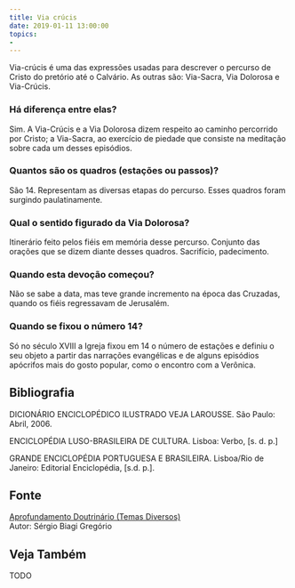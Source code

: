 ```yaml
---
title: Via crúcis
date: 2019-01-11 13:00:00
topics: 
- 
---
```


Via-crúcis é uma das expressões usadas para descrever o percurso de Cristo do
pretório até o Calvário. As outras são: Via-Sacra, Via Dolorosa e Via-Crúcis.

### Há diferença entre elas?
Sim. A Via-Crúcis e a Via Dolorosa dizem respeito ao caminho percorrido
por Cristo; a Via-Sacra, ao exercício de piedade que consiste na
meditação sobre cada um desses episódios.

### Quantos são os quadros (estações ou passos)?
São 14. Representam as diversas etapas do percurso. Esses quadros foram
surgindo paulatinamente.

### Qual o sentido figurado da Via Dolorosa?
Itinerário feito pelos fiéis em memória desse percurso. Conjunto das
orações que se dizem diante desses quadros. Sacrifício, padecimento.

### Quando esta devoção começou?
Não se sabe a data, mas teve grande incremento na época das Cruzadas,
quando os fiéis regressavam de Jerusalém.

### Quando se fixou o número 14?
Só no século XVIII a Igreja fixou em 14 o número de estações e definiu o
seu objeto a partir das narrações evangélicas e de alguns episódios
apócrifos mais do gosto popular, como o encontro com a Verônica.

## Bibliografia

DICIONÁRIO ENCICLOPÉDICO ILUSTRADO VEJA LAROUSSE. São Paulo: Abril,
2006.

ENCICLOPÉDIA LUSO-BRASILEIRA DE CULTURA. Lisboa: Verbo, \[s. d. p.\]

GRANDE ENCICLOPÉDIA PORTUGUESA E BRASILEIRA. Lisboa/Rio de Janeiro:
Editorial Enciclopédia, \[s.d. p.\].

## Fonte
[Aprofundamento Doutrinário (Temas Diversos)](https://sites.google.com/view/aprofundamentodoutrinario/via-crúcis)  
Autor: Sérgio Biagi Gregório

## Veja Também
TODO


